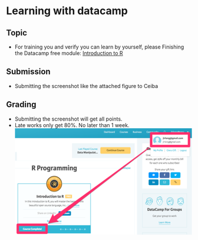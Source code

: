 # Learning with datacamp

## Topic
* For training you and verify you can learn by yourself, please Finishing the Datacamp free module: [Introduction to R](https://www.datacamp.com/courses/free-introduction-to-r)

## Submission
* Submitting the screenshot like the attached figure to Ceiba

## Grading
* Submitting the screenshot will get all points. 
* Late works only get 80%. No later than 1 week.
![](figs/datacamp.png)
